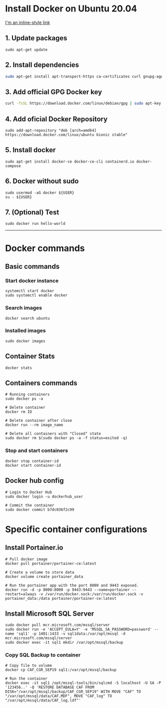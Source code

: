# Install Docker on Ubuntu 20.04
[I'm an inline-style link](https://www.google.com)

## 1. Update packages
```
sudo apt-get update
```

## 2. Install dependencies
```bash
sudo apt-get install apt-transport-https ca-certificates curl gnupg-agent software-properties-common
```

## 3. Add official GPG Docker key
```bash
curl -fsSL https://download.docker.com/linux/debian/gpg | sudo apt-key add -
```

## 4. Add oficial Docker Repository
```
sudo add-apt-repository "deb [arch=amd64] https://download.docker.com/linux/ubuntu bionic stable"
```

## 5. Install docker
```
sudo apt-get install docker-ce docker-ce-cli containerd.io docker-compose
```

## 6. Docker without sudo
```console
sudo usermod -aG docker ${USER}
su - ${USER}
```

## 7. (Optional) Test
```
sudo docker run hello-world
```


---

# Docker commands

## Basic commands

### Start docker instance
```
systemctl start docker
sudo systemctl enable docker
```

### Search images
```
docker search ubuntu
```

### Installed images
```
sudo docker images
```

## Container Stats
```
docker stats
```

## Containers commands

```
# Running containers
sudo docker ps -a

# Delete container
docker rm ID

# Delete container after close
docker run --rm image_name

# Delete all containers with "Closed" state
sudo docker rm $(sudo docker ps -a -f status=exited -q)

```
### Stop and start containers
```
docker stop container-id
docker start container-id
```

## Docker hub config
```
# Login to Docker Hub
sudo docker login -u dockerhub_user

# Commit the container
sudo docker commit b7dc036f2c99

```


# Specific container configurations

## Install Portainer.io
```
# Pull docker image
docker pull portainer/portainer-ce:latest

# Create a volume to store data
docker volume create portainer_data

# Run the portainer app with the port 8000 and 9443 exposed.
docker run -d -p 8000:8000 -p 9443:9443 --name=portainer --restart=always -v /var/run/docker.sock:/var/run/docker.sock -v portainer_data:/data portainer/portainer-ce:latest
```

## Install Microsoft SQL Server
```
sudo docker pull mcr.microsoft.com/mssql/server
sudo docker run -e 'ACCEPT_EULA=Y' -e 'MSSQL_SA_PASSWORD=password' --name 'sql1' -p 1401:1433 -v sql1data:/var/opt/mssql -d mcr.microsoft.com/mssql/server
sudo docker exec -it sql1 mkdir /var/opt/mssql/backup
```

### Copy SQL Backup to container
```
# Copy file to volume
docker cp CAF_CGR_SEP19 sql1:/var/opt/mssql/backup

# Run the container
docker exec -it sql1 /opt/mssql-tools/bin/sqlcmd -S localhost -U SA -P '123456..' -Q 'RESTORE DATABASE CAF FROM DISK="/var/opt/mssql/backup/CAF_CGR_SEP19" WITH MOVE "CAF" TO "/var/opt/mssql/data/CAF.MDF", MOVE "CAF_log" TO "/var/opt/mssql/data/CAF_log.ldf"'  
```
